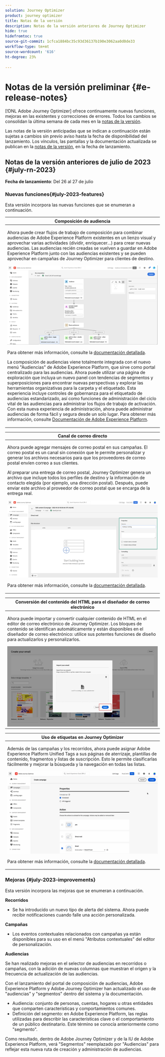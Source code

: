 ```yaml
---
solution: Journey Optimizer
product: journey optimizer
title: Notas de la versión
description: Notas de la versión anteriores de Journey Optimizer
hide: true
hidefromtoc: true
source-git-commit: 1cfca1884bc35c93d36137b190e3062aa0d0de33
workflow-type: tm+mt
source-wordcount: '616'
ht-degree: 23%

---
```


# Notas de la versión preliminar {#e-release-notes}

[!DNL Adobe Journey Optimizer] ofrece continuamente nuevas funciones, mejoras en las existentes y correcciones de errores. Todos los cambios se consolidan la última semana de cada mes en la [notas de la versión](release-notes.md).

Las notas de la versión anticipadas que se indican a continuación están sujetas a cambios sin previo aviso hasta la fecha de disponibilidad del lanzamiento. Los vínculos, las pantallas y la documentación actualizada se publican en la [notas de la versión](release-notes.md), en la fecha de lanzamiento.


## Notas de la versión anteriores de julio de 2023 {#july-rn-2023}

**Fecha de lanzamiento**: Del 26 al 27 de julio

### Nuevas funciones{#july-2023-features}

Esta versión incorpora las nuevas funciones que se enumeran a continuación.

<table>
<thead>
<tr>
<th><strong>Composición de audiencia</strong><br/></th>
</tr>
</thead>
<tbody>
<tr>
<td>
<p>Ahora puede crear flujos de trabajo de composición para combinar audiencias de Adobe Experience Platform existentes en un lienzo visual y aprovechar varias actividades (dividir, enriquecer...) para crear nuevas audiencias. Las audiencias recién creadas se vuelven a guardar en Adobe Experience Platform junto con las audiencias existentes y se pueden aprovechar en campañas de Journey Optimizer para clientes de destino.</p>
<img src="../audience/assets/audiences-publish.png"/>
<p>Para obtener más información, consulte la <a href="../audience/get-started-audience-orchestration.md">documentación detallada</a>.</p>
<p>La composición de audiencias viene totalmente integrada con el nuevo menú "Audiencias" de Adobe Experience Platform, que sirve como portal centralizado para las audiencias. Ahora puede utilizar una página de exploración que incluya un nuevo panel con tendencias de segmentos y superposiciones para encontrar nuevas perspectivas y explorar las herramientas organizativas para la carpeta y el etiquetado. Esta experiencia incluye controles de gobernanza para el etiquetado de audiencias estandarizado, así como funciones de administración del ciclo vital de las audiencias para administrar los flujos de trabajo de activación. Con esta nueva experiencia de administración, ahora puede administrar audiencias de forma fácil y segura desde un solo lugar. Para obtener más información, consulte <a href="https://experienceleague.adobe.com/docs/experience-platform/segmentation/ui/overview.html" target="_blank">Documentación de Adobe Experience Platform</a>.</p></p>
</td>
</tr>
</tbody>
</table>


<table>
<thead>
<tr>
<th><strong>Canal de correo directo</strong><br/></th>
</tr>
</thead>
<tbody>
<tr>
<td>
<p>Ahora puede agregar mensajes de correo postal en sus campañas. El correo postal es un canal sin conexión que le permite personalizar y generar los archivos necesarios para que los proveedores de correo postal envíen correo a sus clientes.</p>
<p>Al preparar una entrega de correo postal, Journey Optimizer genera un archivo que incluye todos los perfiles de destino y la información de contacto elegida (por ejemplo, una dirección postal). Después, puede enviar este archivo al proveedor de correo postal que se encarga de la entrega real.</p>
<img src="../direct-mail/assets/direct-mail-properties.png">
<p>Para obtener más información, consulte la <a href="../direct-mail/create-direct-mail.md">documentación detallada</a>.</p>
</tr>
</tbody>
</table>

<table>
<thead>
<tr>
<th><strong>Conversión del contenido del HTML para el diseñador de correo electrónico</strong><br/></th>
</tr>
</thead>
<tbody>
<tr>
<td>
<p>Ahora puede importar y convertir cualquier contenido de HTML en el editor de correo electrónico de Journey Optimizer. Los bloques de contenido se identifican automáticamente y están disponibles en el diseñador de correo electrónico: utilice sus potentes funciones de diseño para actualizarlos y personalizarlos.</p>
<img src="../email/assets/html-imported_2.png">
<!--p>For more information, refer to the <a href="../audience/get-started-audience-orchestration.md">detailed documentation</a>.</p-->
</td>
</tr>
</tbody>
</table>


<table>
<thead>
<tr>
<th><strong>Uso de etiquetas en Journey Optimizer</strong><br/></th>
</tr>
</thead>
<tbody>
<tr>
<td>
<p>Además de las campañas y los recorridos, ahora puede asignar Adobe Experience Platform Unified Tags a sus páginas de aterrizaje, plantillas de contenido, fragmentos y listas de suscripción. Esto le permite clasificarlas fácilmente y mejorar la búsqueda y la navegación en todas las listas. </p>
<img src="assets/do-not-localize/campaigns-tag.gif"/>
<p>Para obtener más información, consulte la <a href="../start/search-filter-categorize.md#tags">documentación detallada</a>.</p>
</td>
</tr>
</tbody>
</table>


### Mejoras {#july-2023-improvements}

Esta versión incorpora las mejoras que se enumeran a continuación.

**Recorridos**

<!--* You can now leverage API call responses in custom actions and orchestrate your journey based on these responses.-->
* Se ha introducido un nuevo tipo de alerta del sistema. Ahora puede recibir notificaciones cuando falle una acción personalizada.



**Campañas**

* Los eventos contextuales relacionados con campañas ya están disponibles para su uso en el menú &quot;Atributos contextuales&quot; del editor de personalización.


**Audiencias**

Se han realizado mejoras en el selector de audiencias en recorridos o campañas, con la adición de nuevas columnas que muestran el origen y la frecuencia de actualización de las audiencias.

Con el lanzamiento del portal de composición de audiencias, Adobe Experience Platform y Adobe Journey Optimizer han actualizado el uso de &quot;audiencias&quot; y &quot;segmentos&quot; dentro del sistema y la documentación.

* Audiencia: conjunto de personas, cuentas, hogares u otras entidades que comparten características y comportamientos comunes.
* Definición del segmento: en Adobe Experience Platform, las reglas utilizadas para describir las características clave o el comportamiento de un público destinatario. Este término se conocía anteriormente como &quot;segmento&quot;.

Como resultado, dentro de Adobe Journey Optimizer y de la IU de Adobe Experience Platform, verá &quot;Segmentos&quot; reemplazado por &quot;Audiencias&quot; para reflejar esta nueva ruta de creación y administración de audiencias.



